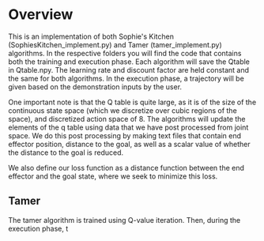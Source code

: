 # Overview

This is an implementation of both Sophie's Kitchen (SophiesKitchen_implement.py) and Tamer (tamer_implement.py) algorithms. In the respective folders you will find the code that contains both the training and execution phase. Each algorithm will save the Qtable in Qtable.npy. The learning rate and discount factor are held constant and the same for both algorithms. In the execution phase, a trajectory will be given based on the demonstration inputs by the user.

One important note is that the Q table is quite large, as it is of the size of the continuous state space (which we discretize over cubic regions of the space), and discretized action space of 8. The algorithms will update the elements of the q table using data that we have post processed from joint space. We do this post processing by making text files that contain end effector position, distance to the goal, as well as a scalar value of whether the distance to the goal is reduced.

We also define our loss function as a distance function between the end effector and the goal state, where we seek to minimize this loss.

## Tamer
The tamer algorithm is trained using Q-value iteration. Then, during the execution phase, t
